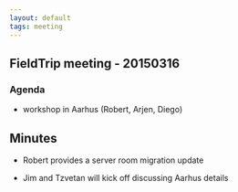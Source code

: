 ```yaml
---
layout: default
tags: meeting
---
```



## FieldTrip meeting - 20150316 

### Agenda

*  workshop in Aarhus (Robert, Arjen, Diego)


## Minutes

*  Robert provides a server room migration update

*  Jim and Tzvetan will kick off discussing Aarhus details


